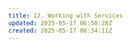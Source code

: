 ```yaml
---
title: 12. Working with Services
updated: 2025-05-17 06:50:28Z
created: 2025-05-17 06:34:11Z
---
```


&nbsp;